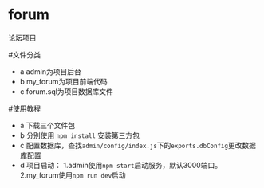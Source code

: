 # forum
论坛项目

#文件分类
  + a admin为项目后台
  + b my_forum为项目前端代码
  + c forum.sql为项目数据库文件

#使用教程
  + a 下载三个文件包
  + b 分别使用 `npm install` 安装第三方包
  + c 配置数据库，查找`admin/config/index.js`下的`exports.dbConfig`更改数据库配置
  + d 项目启动：
      1.admin使用`npm start`启动服务，默认3000端口。
      2.my_forum使用`npm run dev`启动
  
